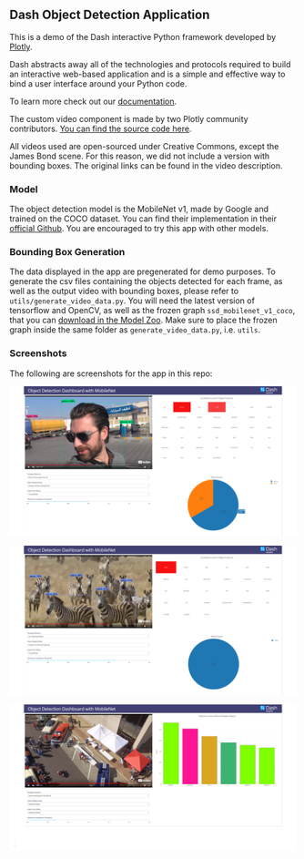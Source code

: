 ## Dash Object Detection Application

This is a demo of the Dash interactive Python framework developed by [Plotly](https://plot.ly/).

Dash abstracts away all of the technologies and protocols required to build an interactive web-based application and is a simple and effective way to bind a user interface around your Python code.

To learn more check out our [documentation](https://plot.ly/dash).

The custom video component is made by two Plotly community contributors. [You can find the source code here](https://github.com/SkyRatInd/Video-Engine-Dash).

All videos used are open-sourced under Creative Commons, except the James Bond scene. For this reason, we did not include a version with bounding boxes. The original links can be found in the video description.

### Model
The object detection model is the MobileNet v1, made by Google and trained on the COCO dataset. You can find their implementation in their [official Github](https://github.com/tensorflow/models/blob/master/research/slim/nets/mobilenet_v1.md). You are encouraged to try this app with other models.

### Bounding Box Generation
The data displayed in the app are pregenerated for demo purposes. To generate the csv files containing the objects detected for each frame, as well as the output video with bounding boxes, please refer to `utils/generate_video_data.py`. You will need the latest version of tensorflow and OpenCV, as well as the frozen graph `ssd_mobilenet_v1_coco`, that you can [download in the Model Zoo](https://github.com/tensorflow/models/blob/master/research/object_detection/g3doc/detection_model_zoo.md). Make sure to place the frozen graph inside the same folder as `generate_video_data.py`, i.e. `utils`.

### Screenshots
The following are screenshots for the app in this repo:

![Screenshot1](screenshots/Screenshot1.png)

![Screenshot2](screenshots/Screenshot2.png)

![Screenshot3](screenshots/Screenshot3.png)
